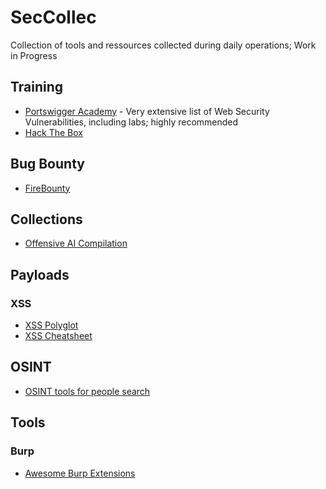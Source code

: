 # SecCollec

Collection of tools and ressources collected during daily operations; Work in Progress

## Training

- [Portswigger Academy](https://portswigger.net/web-security) - Very extensive list of Web Security Vulnerabilities, including labs; highly recommended
- [Hack The Box](https://app.hackthebox.com/)

## Bug Bounty

- [FireBounty](https://firebounty.com/)

## Collections

- [Offensive AI Compilation](https://github.com/jiep/offensive-ai-compilation)

## Payloads

### XSS

- [XSS Polyglot](https://github.com/0xsobky/HackVault/wiki/Unleashing-an-Ultimate-XSS-Polyglot)
- [XSS Cheatsheet](https://portswigger.net/web-security/cross-site-scripting/cheat-sheet)

## OSINT

- [OSINT tools for people search](https://molfar.com/en/blog/how-to-find-information-on-anyone-the-best-osint-tools-for-people-search)

## Tools

### Burp

- [Awesome Burp Extensions](https://github.com/snoopysecurity/awesome-burp-extensions)
